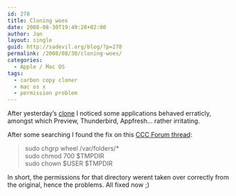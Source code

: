 ```yaml
---
id: 278
title: Cloning woes
date: 2008-08-30T19:49:28+02:00
author: Jan
layout: single
guid: http://sadevil.org/blog/?p=278
permalink: /2008/08/30/cloning-woes/
categories:
  - Apple / Mac OS
tags:
  - carbon copy cloner
  - mac os x
  - permission problem
---
```

After yesterday&#8217;s <a href="https://kcore.org/2008/08/29/bigger-disk/" target="_Blank">clone</a> I noticed some applications behaved erraticly, amongst which Preview, Thunderbird, Appfresh&#8230; rather irritating.

After some searching I found the fix on this <a href="http://forums.bombich.com/viewtopic.php?p=42055#42055" target="_blank">CCC Forum thread</a>:

> sudo chgrp wheel /var/folders/*  
> sudo chmod 700 $TMPDIR  
> sudo chown $USER $TMPDIR 

In short, the permissions for that directory werent taken over correctly from the original, hence the problems. All fixed now ;)